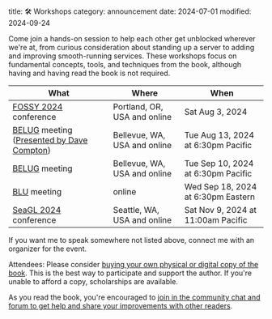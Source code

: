 title: 🛠️ Workshops
category: announcement
date: 2024-07-01
modified: 2024-09-24

Come join a hands-on session to help each other get unblocked wherever we're at, from curious consideration about standing up a server to adding and improving smooth-running services.
These workshops focus on fundamental concepts, tools, and techniques from the book, although having and having read the book is not required.

| What | Where | When |
|------|-------|------|
| [FOSSY 2024](https://2024.fossy.us/schedule/presentation/219/) conference | Portland, OR, USA and online | Sat Aug 3, 2024 |
| [BELUG](https://belug.us) meeting ([Presented by Dave Compton](https://homeservernotes.info/2024/08/12/walkthrough-steadfast-self-hosting-rapid-rise-personal-cloud.html)) | Bellevue, WA, USA and online | Tue Aug 13, 2024 at 6:30pm Pacific |
| [BELUG](https://belug.us) meeting | Bellevue, WA, USA and online | Tue Sep 10, 2024 at 6:30pm Pacific |
| [BLU](https://blu.org) meeting | online | Wed Sep 18, 2024 at 6:30pm Eastern |
| [SeaGL 2024](https://seagl.org) conference | Seattle, WA, USA and online | Sat Nov 9, 2024 at 11:00am Pacific |

If you want me to speak somewhere not listed above, connect me with an organizer for the event.

Attendees: Please consider [buying your own physical or digital copy of the book]({filename}/pages/buy.md).
This is the best way to participate and support the author.
If you're unable to afford a copy, scholarships are available.

As you read the book, you're encouraged to [join in the community chat and forum to get help and share your improvements with other readers]({filename}/pages/contact.md).
